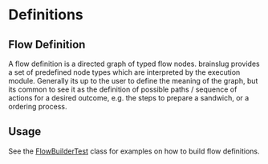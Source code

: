 # Definitions

## Flow Definition

A flow definition is a directed graph of typed flow nodes. brainslug provides a set of predefined node types
which are interpreted by the execution module. Generally its up to the user to define the meaning of the graph,
but its common to see it as the definition of possible paths / sequence of actions for a desired outcome, e.g.
the steps to prepare a sandwich, or a ordering process.

## Usage

See the [FlowBuilderTest](https://github.com/adrobisch/brainslug/blob/master/model/src/test/java/brainslug/flow/builder/FlowBuilderTest.java) class
for examples on how to build flow definitions.
